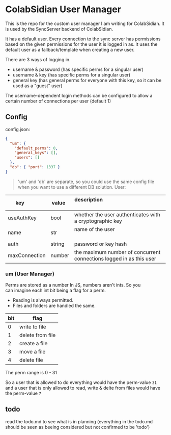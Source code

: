 # ColabSidian User Manager

This is the repo for the custom user manager I am writing for ColabSidian.
It is used by the SyncServer backend of ColabSidian.

It has a default user.
Every connection to the sync server has permissions based on the given permissions for the user it is logged in as.
It uses the default user as a fallback/template when creating a new user.

There are 3 ways of logging in.

- username & password (has specific perms for a singular user) <!--? only one connection per user???? -->
- username & key (has specific perms for a singular user) <!--? sha256/RSA??? -->
- general key (has general perms for everyone with this key, so it can be used as a "guest" user) <!--? simple pass-phrase possible??? -->

The username-dependent login methods can be configured to allow a certain number of connections per user (default 1)

## Config

config.json:

```json
{
  "um": {
    "default_perms": 0,
    "general_keys": [],
    "users": []
  },
  "db": { "port": 1337 }
}
```

> 'um' and 'db' are separate, so you could use the same config file when you want to use a different DB solution.
User:

| key           | value  | description                                                       |
| ------------- | ------ | ----------------------------------------------------------------- |
useAuthKey | bool | whether the user authenticates with a cryptographic key
| name          | str    | name of the user                                                  |
| auth | string | password or key hash |
maxConnection | number | the maximum number of concurrent connections logged in as this user |

### um (User Manager)

Perms are stored as a number <!--TODO maybe add more perm options-->
In JS, numbers aren't ints. So you can imagine each int bit being a flag for a perm.

- Reading is always permitted.
- Files and folders are handled the same.

| bit | flag             |
| --- | ---------------- |
| 0   | write to file    |
| 1   | delete from file |
| 2   | create a file    |
| 3   | move a file      |
| 4   | delete file      |

The perm range is 0 - 31

So a user that is allowed to do everything would have the perm-value `31`
and a user that is only allowed to read, write & delte from files would have the perm-value `7`

## todo

read the todo.md to see what is in planning
(everything in the todo.md should be seen as beeing considered but not confirmed to be 'todo')

